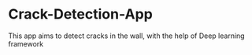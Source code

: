 # Crack-Detection-App
This app aims to detect cracks in the wall, with the help of Deep learning framework
